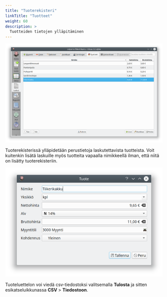 ```yaml
---
title: "Tuoterekisteri"
linkTitle: "Tuotteet"
weight: 60
description: >
  Tuotteiden tietojen ylläpitäminen
---
```


![](tuotteet.png)

Tuoterekisterissä ylläpidetään perustietoja laskutettavista tuotteista. Voit kuitenkin lisätä laskuille myös tuotteita vapaalla nimikkeellä ilman, että niitä on lisätty tuoterekisteriin.

![](muokkaus.png)

Tuoteluettelon voi viedä csv-tiedostoksi valitsemalla **Tulosta** ja sitten esikatseluikkunassa **CSV** > **Tiedostoon**.
